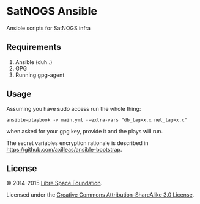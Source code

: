 # SatNOGS Ansible

Ansible scripts for SatNOGS infra

## Requirements

1. Ansible (duh..)
2. GPG
3. Running gpg-agent

## Usage

Assuming you have sudo access run the whole thing:

```
ansible-playbook -v main.yml --extra-vars "db_tag=x.x net_tag=x.x"
```

when asked for your gpg key, provide it and the plays will run.

The secret variables encryption rationale is described in
<https://github.com/axilleas/ansible-bootstrap>.

## License

&copy; 2014-2015 [Libre Space Foundation](http://librespacefoundation.org).

Licensed under the [Creative Commons Attribution-ShareAlike 3.0 License](LICENSE).
